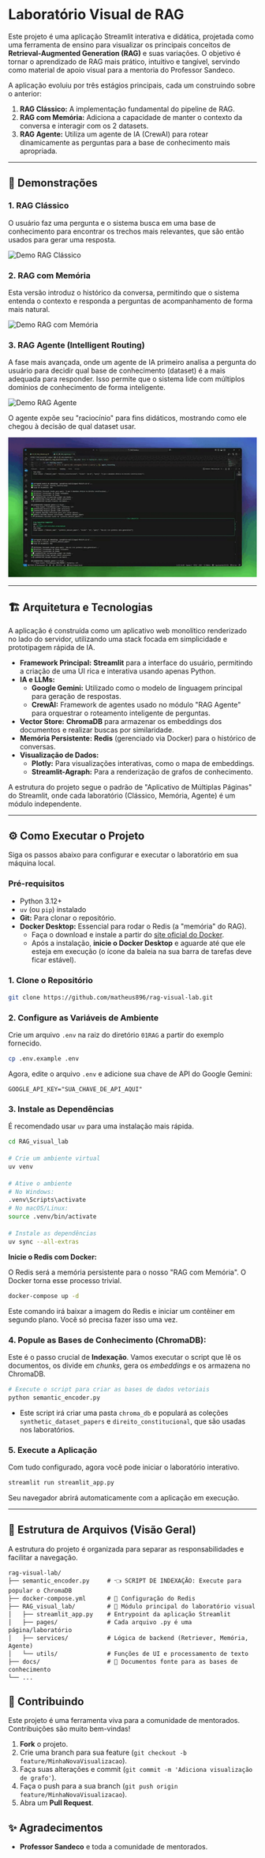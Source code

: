 
# Laboratório Visual de RAG

Este projeto é uma aplicação Streamlit interativa e didática, projetada como uma ferramenta de ensino para visualizar os principais conceitos de **Retrieval-Augmented Generation (RAG)** e suas variações. O objetivo é tornar o aprendizado de RAG mais prático, intuitivo e tangível, servindo como material de apoio visual para a mentoria do Professor Sandeco.

A aplicação evoluiu por três estágios principais, cada um construindo sobre o anterior:

1.  **RAG Clássico:** A implementação fundamental do pipeline de RAG.
2.  **RAG com Memória:** Adiciona a capacidade de manter o contexto da conversa e interagir com os 2 datasets.
3.  **RAG Agente:** Utiliza um agente de IA (CrewAI) para rotear dinamicamente as perguntas para a base de conhecimento mais apropriada.

---

## 🚀 Demonstrações

### 1. RAG Clássico
O usuário faz uma pergunta e o sistema busca em uma base de conhecimento para encontrar os trechos mais relevantes, que são então usados para gerar uma resposta.

![Demo RAG Clássico](demo/gif/demo-rag-classic.gif)

### 2. RAG com Memória
Esta versão introduz o histórico da conversa, permitindo que o sistema entenda o contexto e responda a perguntas de acompanhamento de forma mais natural.

![Demo RAG com Memória](demo/gif/demo-rag-memory.gif)

### 3. RAG Agente (Intelligent Routing)
A fase mais avançada, onde um agente de IA primeiro analisa a pergunta do usuário para decidir qual base de conhecimento (dataset) é a mais adequada para responder. Isso permite que o sistema lide com múltiplos domínios de conhecimento de forma inteligente.

![Demo RAG Agente](demo/gif/demo-rag-agentic.gif)

O agente expõe seu "raciocínio" para fins didáticos, mostrando como ele chegou à decisão de qual dataset usar.

![Log RAG Agente](demo/gif/log-rag-agentic.gif)

---

## 🏗️ Arquitetura e Tecnologias

A aplicação é construída como um aplicativo web monolítico renderizado no lado do servidor, utilizando uma stack focada em simplicidade e prototipagem rápida de IA.

*   **Framework Principal:** **Streamlit** para a interface do usuário, permitindo a criação de uma UI rica e interativa usando apenas Python.
*   **IA e LLMs:**
    *   **Google Gemini:** Utilizado como o modelo de linguagem principal para geração de respostas.
    *   **CrewAI:** Framework de agentes usado no módulo "RAG Agente" para orquestrar o roteamento inteligente de perguntas.
*   **Vector Store:** **ChromaDB** para armazenar os embeddings dos documentos e realizar buscas por similaridade.
*   **Memória Persistente:** **Redis** (gerenciado via Docker) para o histórico de conversas.
*   **Visualização de Dados:**
    *   **Plotly:** Para visualizações interativas, como o mapa de embeddings.
    *   **Streamlit-Agraph:** Para a renderização de grafos de conhecimento.

A estrutura do projeto segue o padrão de "Aplicativo de Múltiplas Páginas" do Streamlit, onde cada laboratório (Clássico, Memória, Agente) é um módulo independente.

---

## ⚙️ Como Executar o Projeto

Siga os passos abaixo para configurar e executar o laboratório em sua máquina local.

### Pré-requisitos
*   Python 3.12+
*   `uv` (ou `pip`) instalado
*   **Git:** Para clonar o repositório.
*   **Docker Desktop:** Essencial para rodar o Redis (a "memória" do RAG).
    *   Faça o download e instale a partir do [site oficial do Docker](https://www.docker.com/products/docker-desktop/).
    *   Após a instalação, **inicie o Docker Desktop** e aguarde até que ele esteja em execução (o ícone da baleia na sua barra de tarefas deve ficar estável).

### 1. Clone o Repositório
```bash
git clone https://github.com/matheus896/rag-visual-lab.git
```

### 2. Configure as Variáveis de Ambiente
Crie um arquivo `.env` na raiz do diretório `01RAG` a partir do exemplo fornecido.

```bash
cp .env.example .env
```
Agora, edite o arquivo `.env` e adicione sua chave de API do Google Gemini:

```env
GOOGLE_API_KEY="SUA_CHAVE_DE_API_AQUI"
```

### 3. Instale as Dependências
É recomendado usar `uv` para uma instalação mais rápida.

```bash
cd RAG_visual_lab

# Crie um ambiente virtual
uv venv 

# Ative o ambiente
# No Windows:
.venv\Scripts\activate
# No macOS/Linux:
source .venv/bin/activate

# Instale as dependências
uv sync --all-extras 
```

**Inicie o Redis com Docker:**

O Redis será a memória persistente para o nosso "RAG com Memória". O Docker torna esse processo trivial.

```bash
docker-compose up -d
```

Este comando irá baixar a imagem do Redis e iniciar um contêiner em segundo plano. Você só precisa fazer isso uma vez.

### 4. Popule as Bases de Conhecimento (ChromaDB):

Este é o passo crucial de **Indexação**. Vamos executar o script que lê os documentos, os divide em *chunks*, gera os *embeddings* e os armazena no ChromaDB.
```bash
# Execute o script para criar as bases de dados vetoriais
python semantic_encoder.py
```
*   Este script irá criar uma pasta `chroma_db` e populará as coleções `synthetic_dataset_papers` e `direito_constitucional`, que são usadas nos laboratórios.

### 5. Execute a Aplicação
Com tudo configurado, agora você pode iniciar o laboratório interativo.

```bash
streamlit run streamlit_app.py
```

Seu navegador abrirá automaticamente com a aplicação em execução.

---

## 📂 Estrutura de Arquivos (Visão Geral)

A estrutura do projeto é organizada para separar as responsabilidades e facilitar a navegação.

```
rag-visual-lab/
├── semantic_encoder.py     # 👈 SCRIPT DE INDEXAÇÃO: Execute para popular o ChromaDB
├── docker-compose.yml      # 🐳 Configuração do Redis
├── RAG_visual_lab/         # 🔬 Módulo principal do laboratório visual
│   ├── streamlit_app.py    # Entrypoint da aplicação Streamlit
│   ├── pages/              # Cada arquivo .py é uma página/laboratório
│   ├── services/           # Lógica de backend (Retriever, Memória, Agente)
│   └── utils/              # Funções de UI e processamento de texto
├── docs/                   # 📂 Documentos fonte para as bases de conhecimento
└── ...
```

## 🤝 Contribuindo

Este projeto é uma ferramenta viva para a comunidade de mentorados. Contribuições são muito bem-vindas!

1.  **Fork** o projeto.
2.  Crie uma branch para sua feature (`git checkout -b feature/MinhaNovaVisualizacao`).
3.  Faça suas alterações e commit (`git commit -m 'Adiciona visualização de grafo'`).
4.  Faça o push para a sua branch (`git push origin feature/MinhaNovaVisualizacao`).
5.  Abra um **Pull Request**.

## ✨ Agradecimentos

*   **Professor Sandeco** e toda a comunidade de mentorados.


